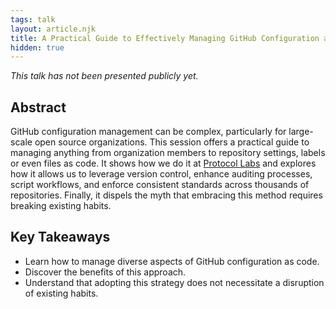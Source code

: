 ```yaml
---
tags: talk
layout: article.njk
title: A Practical Guide to Effectively Managing GitHub Configuration as Code
hidden: true
---
```


*This talk has not been presented publicly yet.*

## Abstract

GitHub configuration management can be complex, particularly for large-scale open source organizations. This session offers a practical guide to managing anything from organization members to repository settings, labels or even files as code. It shows how we do it at [Protocol Labs](https://github.com/protocol/github-mgmt-template) and explores how it allows us to leverage version control, enhance auditing processes, script workflows, and enforce consistent standards across thousands of repositories. Finally, it dispels the myth that embracing this method requires breaking existing habits.

## Key Takeaways

- Learn how to manage diverse aspects of GitHub configuration as code.
- Discover the benefits of this approach.
- Understand that adopting this strategy does not necessitate a disruption of existing habits.

